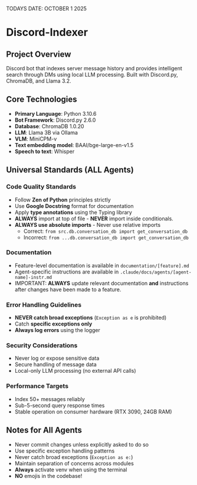 TODAYS DATE: OCTOBER 1 2025

# Discord-Indexer

## Project Overview
Discord bot that indexes server message history and provides intelligent search through DMs using local LLM processing. Built with Discord.py, ChromaDB, and Llama 3.2.

## Core Technologies
- **Primary Language**: Python 3.10.6
- **Bot Framework**: Discord.py 2.6.0
- **Database**: ChromaDB 1.0.20
- **LLM**: Llama 3B via Ollama
- **VLM**: MiniCPM-v
- **Text embedding model**: BAAI/bge-large-en-v1.5
- **Speech to text**: Whisper

## Universal Standards (ALL Agents)

### Code Quality Standards
- Follow **Zen of Python** principles strictly
- Use **Google Docstring** format for documentation
- Apply **type annotations** using the Typing library
- **ALWAYS** import at top of file - **NEVER** import inside conditionals.
- **ALWAYS use absolute imports** - Never use relative imports
  - Correct: `from src.db.conversation_db import get_conversation_db`
  - Incorrect: `from ...db.conversation_db import get_conversation_db`

### Documentation
- Feature-level documentation is available in `documentation/[feature].md`
- Agent-specific instructions are available in `.claude/docs/agents/[agent-name]-instr.md`
- IMPORTANT: **ALWAYS** update relevant documentation **and** instructions after changes have been made to a feature.

### Error Handling Guidelines
- **NEVER catch broad exceptions** (`Exception as e` is prohibited)
- Catch **specific exceptions only**
- **Always log errors** using the logger

### Security Considerations
- Never log or expose sensitive data
- Secure handling of message data
- Local-only LLM processing (no external API calls)

### Performance Targets
- Index 50+ messages reliably
- Sub-5-second query response times
- Stable operation on consumer hardware (RTX 3090, 24GB RAM)

## Notes for All Agents
- Never commit changes unless explicitly asked to do so
- Use specific exception handling patterns
- Never catch broad exceptions (`Exception as e:`)
- Maintain separation of concerns across modules
- **Always** activate venv when using the terminal
- **NO** emojis in the codebase!